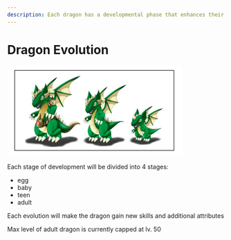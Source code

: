 ```yaml
---
description: Each dragon has a developmental phase that enhances their abilities
---
```


# Dragon Evolution

![Meru evolution ](<../.gitbook/assets/image (4).png>)

Each stage of development will be divided into 4 stages:&#x20;

* egg
* baby
* teen
* adult

Each evolution will make the dragon gain new skills and additional attributes

Max level of adult dragon is currently capped at lv. 50
